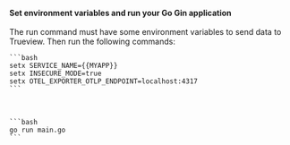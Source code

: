 **Set environment variables and run your Go Gin application**<br></br>
   The run command must have some environment variables to send data to Trueview. Then run the following commands:
   &nbsp;
    
    ```bash
    setx SERVICE_NAME={{MYAPP}}
    setx INSECURE_MODE=true
    setx OTEL_EXPORTER_OTLP_ENDPOINT=localhost:4317
    ```

&nbsp;
&nbsp;

    ```bash
    go run main.go
    ```